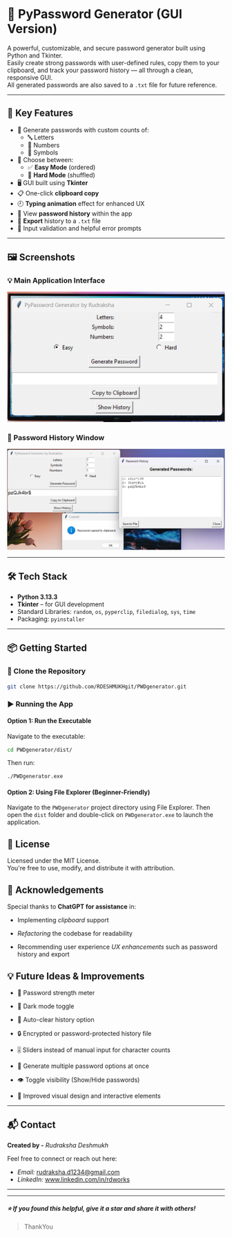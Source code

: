 # 🔐 PyPassword Generator (GUI Version)

A powerful, customizable, and secure password generator built using Python and Tkinter.  
Easily create strong passwords with user-defined rules, copy them to your clipboard, and track your password history — all through a clean, responsive GUI.
<br>All generated passwords are also saved to a `.txt` file for future reference.

---

## 🚀 Key Features

- 🎯 Generate passwords with custom counts of:
  - 🔤 Letters
  - 🔢 Numbers
  - 🔣 Symbols
- 🔄 Choose between:
  - ✅ **Easy Mode** (ordered)
  - 🔀 **Hard Mode** (shuffled)
- 🖥️ GUI built using **Tkinter**
- 📋 One-click **clipboard copy**
- 🕘 **Typing animation** effect for enhanced UX
- 📜 View **password history** within the app
- 💾 **Export** history to a `.txt` file
- 🧠 Input validation and helpful error prompts

---

## 🖼️ Screenshots

### 💡 Main Application Interface
![Main GUI](media/image1.png)

### 📜 Password History Window
![Password History](media/image2.png)

---

## 🛠️ Tech Stack

- **Python 3.13.3**
- **Tkinter** – for GUI development
- Standard Libraries: `random`, `os`, `pyperclip`, `filedialog`, `sys`, `time`
- Packaging: `pyinstaller`

---

## 📦 Getting Started

### 🔧 Clone the Repository
```bash
git clone https://github.com/RDESHMUKHgit/PWDgenerator.git

```

### ▶️ Running the App
#### Option 1: Run the Executable
Navigate to the executable:
```bash
cd PWDgenerator/dist/
```
Then run:
```bash
./PWDgenerator.exe
```

#### Option 2: Using File Explorer (Beginner-Friendly)
Navigate to the `PWDgenerator` project directory using File Explorer. Then open the `dist` folder and double-click on `PWDgenerator.exe` to launch the application.

## 📜 License
Licensed under the MIT License. <br>
You're free to use, modify, and distribute it with attribution.

## 🙌 Acknowledgements
Special thanks to **ChatGPT for assistance** in:

- Implementing *clipboard* support

- *Refactoring* the codebase for readability

- Recommending user experience *UX enhancements* such as password history and export

## 💡 Future Ideas & Improvements
- 🔐 Password strength meter

- 🌙 Dark mode toggle

- 🧹 Auto-clear history option

- 🔒 Encrypted or password-protected history file

- 🎚️ Sliders instead of manual input for character counts

- 🔁 Generate multiple password options at once

- 👁️ Toggle visibility (Show/Hide passwords)

- 🎨 Improved visual design and interactive elements

---
## 📬 Contact
**Created by -** *Rudraksha Deshmukh*

Feel free to connect or reach out here:
- *Email:* rudraksha.d1234@gmail.com
- *LinkedIn:* www.linkedin.com/in/rdworks

---
---
#### *⭐️ If you found this helpful, give it a star and share it with others!*

> ThankYou
